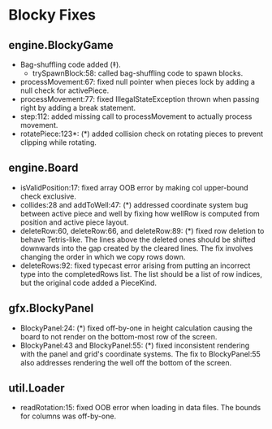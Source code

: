 # Blocky Fixes

## engine.BlockyGame

+   Bag-shuffling code added (‡).
    -   trySpawnBlock:58: called bag-shuffling code to spawn blocks.
+   processMovement:67: fixed null pointer when pieces lock by adding a null 
    check for activePiece.
+   processMovement:77: fixed IllegalStateException thrown when passing right 
    by adding a break statement.
+   step:112: added missing call to processMovement to actually process
    movement.
+   rotatePiece:123*: (*) added collision check on rotating pieces to prevent
    clipping while rotating.

## engine.Board

+   isValidPosition:17: fixed array OOB error by making col upper-bound check
    exclusive.
+   collides:28 and addToWell:47: (*) addressed coordinate system bug between
    active piece and well by fixing how wellRow is computed from position and
    active piece layout.
+   deleteRow:60, deleteRow:66, and deleteRow:89: (*) fixed row deletion to
    behave Tetris-like. The lines above the deleted ones should be shifted
    downwards into the gap created by the cleared lines. The fix involves
    changing the order in which we copy rows down.
+   deleteRows:92: fixed typecast error arising from putting an incorrect
    type into the completedRows list. The list should be a list of row indices,
    but the original code added a PieceKind.

## gfx.BlockyPanel

+   BlockyPanel:24: (*) fixed off-by-one in height calculation causing the board
    to not render on the bottom-most row of the screen.
+   BlockyPanel:43 and BlockyPanel:55: (*) fixed inconsistent rendering with the
    panel and grid's coordinate systems. The fix to BlockyPanel:55 also
    addresses rendering the well off the bottom of the screen.

## util.Loader

+   readRotation:15: fixed OOB error when loading in data files. The bounds for
    columns was off-by-one.
